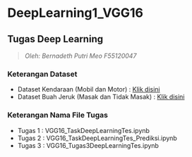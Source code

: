 # DeepLearning1_VGG16
## Tugas Deep Learning 
> *Oleh: Bernadeth Putri Meo F55120047* 

 ### Keterangan Dataset
 - Dataset Kendaraan (Mobil dan Motor) : [Klik disini](https://drive.google.com/drive/folders/1wGFULkLUX-4hpBS6Ezu8-JkKzyohs66h?usp=share_link)
 - Dataset Buah Jeruk (Masak dan Tidak Masak) : [Klik disini](https://drive.google.com/drive/folders/18Ag5KHfA7lqog-onqQzPb64eD0c8mpfF?usp=share_link)
 
 ### Keterangan Nama File Tugas
- Tugas 1 : VGG16_TaskDeepLearningTes.ipynb
- Tugas 2 : VGG16_TaskDeepLearningTes_Prediksi.ipynb
- Tugas 3 : VGG16_Tugas3DeepLearningTes.ipynb
